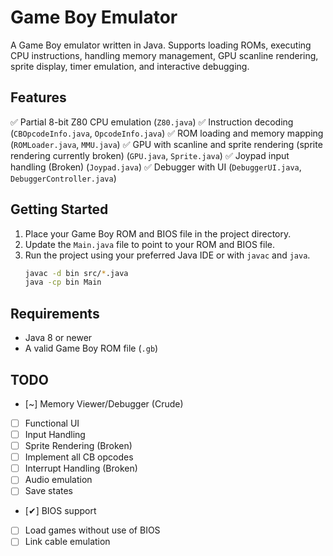 # Game Boy Emulator

A Game Boy emulator written in Java. Supports loading ROMs, executing CPU instructions, handling memory management, GPU scanline rendering, sprite display, timer emulation, and interactive debugging.

## Features

✅ Partial 8-bit Z80 CPU emulation (`Z80.java`)
✅ Instruction decoding (`CBOpcodeInfo.java`, `OpcodeInfo.java`)
✅ ROM loading and memory mapping (`ROMLoader.java`, `MMU.java`)
✅ GPU with scanline and sprite rendering (sprite rendering currently broken) (`GPU.java`, `Sprite.java`)
✅ Joypad input handling (Broken) (`Joypad.java`)
✅ Debugger with UI (`DebuggerUI.java`, `DebuggerController.java`)

## Getting Started

1. Place your Game Boy ROM and BIOS file in the project directory.
2. Update the `Main.java` file to point to your ROM and BIOS file.
3. Run the project using your preferred Java IDE or with `javac` and `java`.
   ```bash
   javac -d bin src/*.java
   java -cp bin Main
   ```

## Requirements

- Java 8 or newer
- A valid Game Boy ROM file (`.gb`)

## TODO
- [~] Memory Viewer/Debugger (Crude)
- [ ] Functional UI
- [ ] Input Handling
- [ ] Sprite Rendering (Broken)
- [ ] Implement all CB opcodes
- [ ] Interrupt Handling (Broken)
- [ ] Audio emulation
- [ ] Save states
- [✔] BIOS support
- [ ] Load games without use of BIOS
- [ ] Link cable emulation